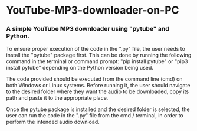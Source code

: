 # YouTube-MP3-downloader-on-PC
### A simple YouTube MP3 downloader using "pytube" and Python.

To ensure proper execution of the code in the ".py" file, the user needs to install the "pytube" package first. This can be done by running the following command in the terminal or command prompt: "pip install pytube" or "pip3 install pytube" depending on the Python version being used.

The code provided should be executed from the command line (cmd) on both Windows or Linux systems. Before running it, the user should navigate to the desired folder where they want the audio to be downloaded, copy its path and paste it to the appropriate place.

Once the pytube package is installed and the desired folder is selected, the user can run the code in the ".py" file from the cmd / terminal, in order to perform the intended audio download.
